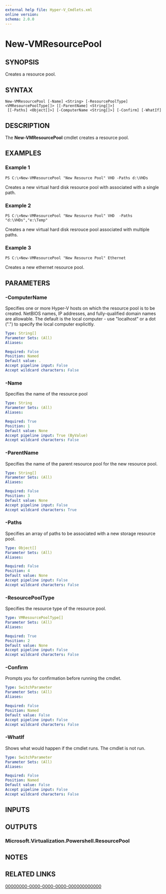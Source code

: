 ```yaml
---
external help file: Hyper-V_Cmdlets.xml
online version: 
schema: 2.0.0
---
```


# New-VMResourcePool

## SYNOPSIS
Creates a resource pool.

## SYNTAX

```
New-VMResourcePool [-Name] <String> [-ResourcePoolType] <VMResourcePoolType[]> [[-ParentName] <String[]>]
 [[-Paths] <Object[]>] [-ComputerName <String[]>] [-Confirm] [-WhatIf]
```

## DESCRIPTION
The **New-VMResourcePool** cmdlet creates a resource pool.

## EXAMPLES

### Example 1
```
PS C:\>New-VMResourcePool "New Resource Pool" VHD -Paths d:\VHDs
```

Creates a new virtual hard disk resource pool with associated with a single path.

### Example 2
```
PS C:\>New-VMResourcePool "New Resource Pool" VHD  -Paths "d:\VHDs","e:\Temp"
```

Creates a new virtual hard disk resrouce pool associated with multiple paths.

### Example 3
```
PS C:\>New-VMResourcePool "New Resource Pool" Ethernet
```

Creates a new ethernet resource pool.

## PARAMETERS

### -ComputerName
Specifies one or more Hyper-V hosts on which the resource pool is to be created.
NetBIOS names, IP addresses, and fully-qualified domain names are allowable.
The default is the local computer - use "localhost" or a dot (".") to specify the local computer explicitly.

```yaml
Type: String[]
Parameter Sets: (All)
Aliases: 

Required: False
Position: Named
Default value: .
Accept pipeline input: False
Accept wildcard characters: False
```

### -Name
Specifies the name of the resource pool

```yaml
Type: String
Parameter Sets: (All)
Aliases: 

Required: True
Position: 1
Default value: None
Accept pipeline input: True (ByValue)
Accept wildcard characters: False
```

### -ParentName
Specifies the name of the parent resource pool for the new resource pool.

```yaml
Type: String[]
Parameter Sets: (All)
Aliases: 

Required: False
Position: 3
Default value: None
Accept pipeline input: False
Accept wildcard characters: True
```

### -Paths
Specifies an array of paths to be associated with a new storage resource pool.

```yaml
Type: Object[]
Parameter Sets: (All)
Aliases: 

Required: False
Position: 4
Default value: None
Accept pipeline input: False
Accept wildcard characters: False
```

### -ResourcePoolType
Specifies the resource type of the resource pool.

```yaml
Type: VMResourcePoolType[]
Parameter Sets: (All)
Aliases: 

Required: True
Position: 2
Default value: None
Accept pipeline input: False
Accept wildcard characters: False
```

### -Confirm
Prompts you for confirmation before running the cmdlet.

```yaml
Type: SwitchParameter
Parameter Sets: (All)
Aliases: 

Required: False
Position: Named
Default value: False
Accept pipeline input: False
Accept wildcard characters: False
```

### -WhatIf
Shows what would happen if the cmdlet runs.
The cmdlet is not run.

```yaml
Type: SwitchParameter
Parameter Sets: (All)
Aliases: 

Required: False
Position: Named
Default value: False
Accept pipeline input: False
Accept wildcard characters: False
```

## INPUTS

## OUTPUTS

### Microsoft.Virtualization.Powershell.ResourcePool

## NOTES

## RELATED LINKS

[00000000-0000-0000-0000-000000000000](00000000-0000-0000-0000-000000000000)

